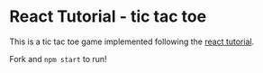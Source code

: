 # React Tutorial - tic tac toe
This is a tic tac toe game implemented following the [react tutorial](https://reactjs.org/tutorial/tutorial.html#implementing-time-travel). 

Fork and ```npm start``` to run!
